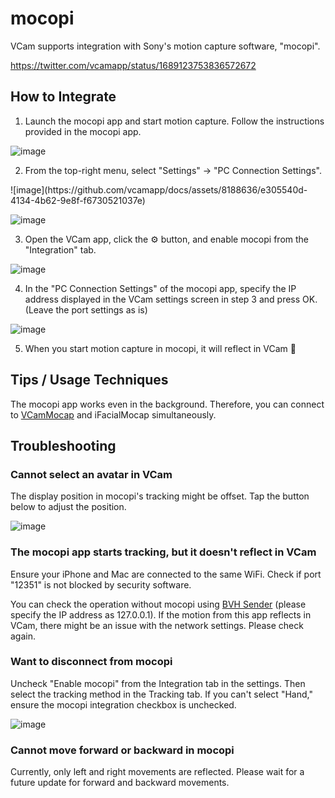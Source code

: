 # mocopi
VCam supports integration with Sony's motion capture software, "mocopi".

https://twitter.com/vcamapp/status/1689123753836572672

## How to Integrate
1. Launch the mocopi app and start motion capture. Follow the instructions provided in the mocopi app.

![image](https://github.com/vcamapp/docs/assets/8188636/a8ef381d-5af2-4bd5-8fa8-a919c74e09c8)

2. From the top-right menu, select "Settings" → "PC Connection Settings".

<div>
![image](https://github.com/vcamapp/docs/assets/8188636/e305540d-4134-4b62-9e8f-f6730521037e)

![image](https://github.com/vcamapp/docs/assets/8188636/f0ed4c64-4aac-4a2a-aa43-b0d12d45b827)
</div>

3. Open the VCam app, click the ⚙️ button, and enable mocopi from the "Integration" tab.

![image](https://github.com/vcamapp/docs/assets/8188636/4ef7a7b3-f2e5-4664-ab36-8d4fa753bb44)

4. In the "PC Connection Settings" of the mocopi app, specify the IP address displayed in the VCam settings screen in step 3 and press OK. (Leave the port settings as is)

![image](https://github.com/vcamapp/docs/assets/8188636/6360d975-1ca2-4d80-907b-014b1ae217ee)

5. When you start motion capture in mocopi, it will reflect in VCam 🎉

## Tips / Usage Techniques

The mocopi app works even in the background. Therefore, you can connect to [VCamMocap](https://tattn.fanbox.cc/posts/5134895) and iFacialMocap simultaneously.

## Troubleshooting

### Cannot select an avatar in VCam

The display position in mocopi's tracking might be offset. Tap the button below to adjust the position.

![image](https://github.com/vcamapp/docs/assets/8188636/ac6f636c-f31f-4d24-9280-bf50d1feee66)

### The mocopi app starts tracking, but it doesn't reflect in VCam

Ensure your iPhone and Mac are connected to the same WiFi. Check if port "12351" is not blocked by security software.

You can check the operation without mocopi using [BVH Sender](https://www.sony.net/Products/mocopi-dev/jp/downloads/DownloadInfo.html#BVH_Sender) (please specify the IP address as 127.0.0.1). If the motion from this app reflects in VCam, there might be an issue with the network settings. Please check again.

### Want to disconnect from mocopi

Uncheck "Enable mocopi" from the Integration tab in the settings. Then select the tracking method in the Tracking tab. If you can't select "Hand," ensure the mocopi integration checkbox is unchecked.

![image](https://github.com/vcamapp/docs/assets/8188636/fc69e9c1-f8a3-4327-a5a2-6e067680f9c7)

### Cannot move forward or backward in mocopi

Currently, only left and right movements are reflected. Please wait for a future update for forward and backward movements.
